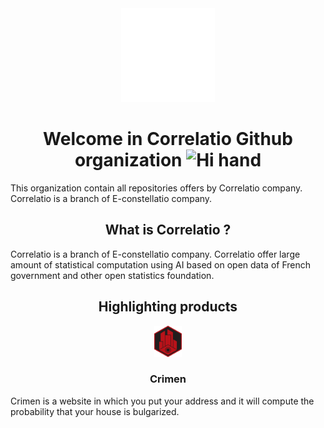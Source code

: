 <div align="center">
    <img src="./resources/puff.svg" alt="Pending on logo" height="150"/>
    <h1>
        Welcome in Correlatio Github organization
    <img src="https://media.giphy.com/media/hvRJCLFzcasrR4ia7z/giphy.gif" alt="Hi hand" width="30px"/>
    </h1>
</div>


<p style="text-align: left; text-justify: auto">
    This organization contain all repositories offers by Correlatio company. Correlatio is a branch of E-constellatio company. 
</p>
<h2 align="center">
    What is Correlatio ?
</h2>
<p style="text-align: left; text-justify: auto">
    Correlatio is a branch of E-constellatio company. Correlatio offer large amount of statistical computation using AI based on open data of French government and other open statistics foundation.
</p>
<div align="center">
    <h2>
        Highlighting products
    </h2>
    <img src="./resources/Crimen.svg" alt="Crimen" height="50"/>
    <h3>Crimen</h3>
</div>
<p style="text-align: left; text-justify: auto">Crimen is a website in which you put your address and it will compute the probability that your house is bulgarized.</p>

